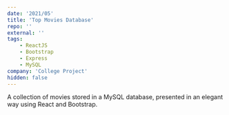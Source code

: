 ```yaml
---
date: '2021/05'
title: 'Top Movies Database'
repo: ''
external: ''
tags:
    - ReactJS
    - Bootstrap
    - Express
    - MySQL
company: 'College Project'
hidden: false
---
```


A collection of movies stored in a MySQL database, presented in an elegant way using React and Bootstrap.
